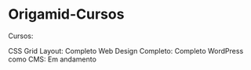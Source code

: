 # Origamid-Cursos

Cursos:

CSS Grid Layout: Completo
Web Design Completo: Completo
WordPress como CMS: Em andamento
